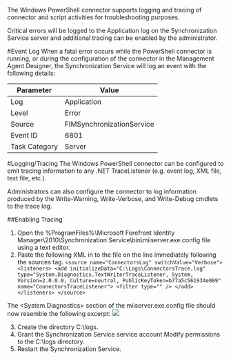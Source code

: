 The Windows PowerShell connector supports logging and tracing of connector and script activities for troubleshooting purposes.

Critical errors will be logged to the Application log on the Synchronization Service server and additional tracing can be enabled by the administrator. 

#Event Log
When a fatal error occurs while the PowerShell connector is running, or during the configuration of the connector in the Management Agent Designer, the Synchronization Service will log an event with the following details:

| Parameter | Value |
| --- | --- |
| Log | Application 
| Level | Error 
| Source | FIMSynchronizationService 
| Event ID | 6801 
| Task Category | Server 

#Logging/Tracing
The Windows PowerShell connector can be configured to emit tracing information to any .NET TraceListener (e.g. event log, XML file, text file, etc.).

Administrators can also configure the connector to log information produced by the Write-Warning, Write-Verbose, and Write-Debug cmdlets to the trace log. 

##Enabling Tracing
1. Open the %ProgramFiles%\Microsoft Forefront Identity Manager\2010\Synchronization Service\bin\miiserver.exe.config file using a text editor. 
2. Paste the following XML in to the file on the line immediately following the sources tag.
 `<source name="ConnectorsLog" switchValue="Verbose">
       <listeners>
             <add initializeData="C:\Logs\ConnectorsTrace.log"
                   type="System.Diagnostics.TextWriterTraceListener, System, Version=2.0.0.0, Culture=neutral, PublicKeyToken=b77a5c561934e089"
                   name="ConnectorsTraceListener">
                   <filter type="" />
             </add>
       </listeners>
 </source> `

 The <System.Diagnostics> section of the miiserver.exe.config file should now resemble the following excerpt:
![](https://github.com/Microsoft/MIMPowerShellConnectors/blob/master/wiki/FlatFileConnector/Fig0030.jpg)

3. Create the directory C:\logs. 
4. Grant the Synchronization Service service account Modify permissions to the C:\logs directory. 
5. Restart the Synchronization Service. 


